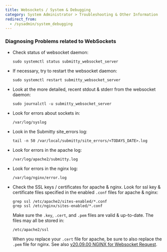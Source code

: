 ```yaml
---
title: Websockets / System & Debugging
category: System Administrator > Troubleshooting & Other Information
redirect_from:
  - /sysadmin/system_debugging
---
```



### Diagnosing Problems related to WebSockets


* Check status of websocket daemon:

  ```
  sudo systemctl status submitty_websocket_server
  ```


* If necessary, try to restart the websocket daemon:

  ```
  sudo systemctl restart submitty_websocket_server
  ```


* Look at the more detailed, recent stdout & stderr from the websocket daemon:

  ```
  sudo journalctl -u submitty_websocket_server
  ```


* Look for errors about sockets in:

  ```
  /var/log/syslog
  ```


* Look in the Submitty site_errors log:

  ```
  tail -n 50 /var/local/submitty/site_errors/<TODAYS_DATE>.log
  ```  


* Look for errors in the apache log:

  ```
  /var/log/apache2/submitty.log
  ```

* Look for errors in the nginx log:

  ```
  /var/log/nginx/error.log
  ```

* Check the SSL keys / certificates for apache & nginx.
  Look for ssl key & certificate files specified in the enabled
  `.conf` files for apache & nginx:

  ```
  grep ssl /etc/apache2/sites-enabled/*.conf
  grep ssl /etc/nginx/sites-enabled/*.conf
  ```

  Make sure the `.key`, `.cert`, and `.pem` files are valid &
  up-to-date.  The files may all be stored in:

  ```
  /etc/apache2/ssl
  ```

  When you replace your `.cert` file for apache, be sure to also
  replace the `.pem` file for nginx.  See also
  [v20.09.00 NGINX for Websocket Request](/sysadmin/installation/version_notes/v20.09.00).